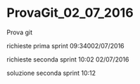 # ProvaGit_02_07_2016
Prova git

richieste prima sprint 09:34002/07/2016

richieste seconda sprint 10:02 02/07/2016


soluzione seconda sprint 10:12 


